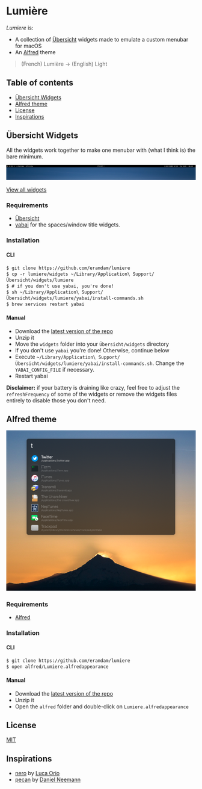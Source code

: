 # Lumière

_Lumiere_ is:

- A collection of [Übersicht](https://github.com/felixhageloh/uebersicht) widgets made to emulate a custom menubar for macOS
- An [Alfred](https://www.alfredapp.com/) theme

> (French) Lumière -> (English) Light

## Table of contents
  - [Übersicht Widgets](#%c3%9cbersicht-widgets)
  - [Alfred theme](#alfred-theme)
  - [License](#license)
  - [Inspirations](#inspirations)


## Übersicht Widgets

All the widgets work together to make one menubar with (what I think is) the bare minimum.

![](images/topbar.png)

[View all widgets](widgets.md)

### Requirements
- [Übersicht](http://tracesof.net/uebersicht)
- [yabai](http://tracesof.net/uebersicht) for the spaces/window title widgets.

### Installation

#### CLI

```
$ git clone https://github.com/eramdam/lumiere
$ cp -r lumiere/widgets ~/Library/Application\ Support/Übersicht/widgets/lumiere
$ # if you don't use yabai, you're done!
$ sh ~/Library/Application\ Support/Übersicht/widgets/lumiere/yabai/install-commands.sh
$ brew services restart yabai
```

#### Manual

- Download the [latest version of the repo](https://github.com/eramdam/lumiere/releases/latest)
- Unzip it
- Move the `widgets` folder into your `Übersicht/widgets` directory
- If you don't use `yabai` you're done! Otherwise, continue below
- Execute `~/Library/Application\ Support/Übersicht/widgets/lumiere/yabai/install-commands.sh`. Change the `YABAI_CONFIG_FILE` if necessary.
- Restart yabai

**Disclaimer:** if your battery is draining like crazy, feel free to adjust the `refreshFrequency` of some of the widgets or remove the widgets files entirely to disable those you don't need.


## Alfred theme

![](images/alfred.png)

### Requirements
- [Alfred](https://alfredapp.com)

### Installation

#### CLI
```
$ git clone https://github.com/eramdam/lumiere
$ open alfred/Lumiere.alfredappearance
```

#### Manual

- Download the [latest version of the repo](https://github.com/eramdam/lumiere/releases/latest)
- Unzip it
- Open the `alfred` folder and double-click on `Lumiere.alfredappearance`

## License

[MIT](https://github.com/eramdam/lumiere/blob/master/LICENSE)

## Inspirations
- [nero](https://github.com/lucaorio/nero) by [Luca Orio](https://github.com/lucaorio)
- [pecan](https://github.com/zzzeyez/pecan) by [Daniel Neemann](https://github.com/zzzeyez)

